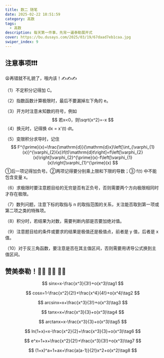 ```yaml
---
title: 数二 随笔
date: 2025-02-22 18:51:59
category: 高数
tags:
  - 高数
description: 每天第一件事，先背一遍泰勒展开式
cover: https://bu.dusays.com/2025/03/19/67daad7eb1caa.jpg
swiper_index: 9
---
```


## 注意事项❗❗❗

😫再错就不礼貌了，哦内该！✍✍✍

（1）不定积分记得加 C。

（2）指数函数计算极限时，最后不要漏掉左下角的 e。

（3）开方时注意未知数的符号，例如
$$
若x<0，则\sqrt{x^2}=-x
$$
（4）换元时，记得换 dx = x'(t) dt。

（5）变限积分求导时，记住
$$
F^{\prime}(x)=\frac{\mathrm{d}}{\mathrm{d}x}\left[\int_{\varphi_{1}(x)}^{\varphi_{2}(x)}f(t)\mathrm{d}t\right]=f\left[\varphi_{2}(x)\right]\varphi_{2}^{\prime}(x)-f\left[\varphi_{1}(x)\right]\varphi_{1}^{\prime}(x)
$$
①后一项记得加负号。②两项记得要分别乘上限和下限的导数；③ f(t) 中不能包含变量 x。

（6）求极限时要注意题目给的无穷是否有正负号，否则需要两个方向极限相同时才存在极限。

（7）数列问题，注意下标的取指与 n 的取指范围的关系，关注能否取到第一项或第二项之类的特殊项。

（8）积分时，若结果为对数，需要判断内部是否要加绝对值。

（9）注意题目给的条件或要求的结果是极值还是极值点，前者是 y 值，后者是 x 值。

（10）对于反三角函数，要注意是否在其主值区间，否则需要用诱导公式换到主值区间。

## 赞美泰勒！🙌🏻 🙌🏻 🙌🏻

$$
sinx=x-\frac{x^3}{3!}+o(x^3)\tag1
$$

$$
cosx=1-\frac{x^2}{2!}+\frac{x^4}{4!}+o(x^4)\tag2
$$

$$
arcsinx=x+\frac{x^3}{3!}+o(x^3)\tag3
$$

$$
tanx=x+\frac{x^3}{3}+o(x^3)\tag4
$$

$$
arctanx=x-\frac{x^3}{3}+o(x^3)\tag5
$$

$$
ln(1+x)=x-\frac{x^2}{2}+\frac{x^3}{3}+o(x^3)\tag6
$$

$$
e^x=1+x+\frac{x^2}{2!}+\frac{x^3}{3!}+o(x^3)\tag7
$$

$$
(1+x)^a=1+ax+\frac{a(a-1)}{2!}x^2+o(x^2)\tag8
$$



